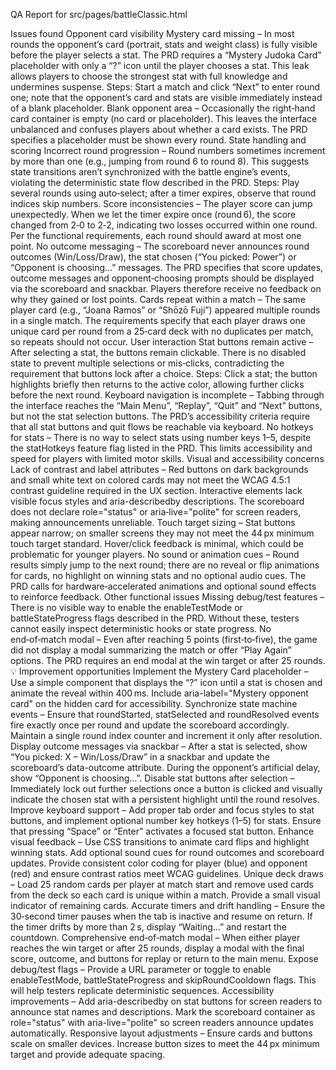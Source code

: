 QA Report for src/pages/battleClassic.html

Issues found
Opponent card visibility
Mystery card missing – In most rounds the opponent’s card (portrait, stats and weight class) is fully visible before the player selects a stat. The PRD requires a “Mystery Judoka Card” placeholder with only a “?” icon until the player chooses a stat. This leak allows players to choose the strongest stat with full knowledge and undermines suspense.
Steps: Start a match and click “Next” to enter round one; note that the opponent’s card and stats are visible immediately instead of a blank placeholder.
Blank opponent area – Occasionally the right‑hand card container is empty (no card or placeholder). This leaves the interface unbalanced and confuses players about whether a card exists. The PRD specifies a placeholder must be shown every round.
State handling and scoring
Incorrect round progression – Round numbers sometimes increment by more than one (e.g., jumping from round 6 to round 8). This suggests state transitions aren’t synchronized with the battle engine’s events, violating the deterministic state flow described in the PRD.
Steps: Play several rounds using auto‑select; after a timer expires, observe that round indices skip numbers.
Score inconsistencies – The player score can jump unexpectedly. When we let the timer expire once (round 6), the score changed from 2‑0 to 2‑2, indicating two losses occurred within one round. Per the functional requirements, each round should award at most one point.
No outcome messaging – The scoreboard never announces round outcomes (Win/Loss/Draw), the stat chosen (“You picked: Power”) or “Opponent is choosing…” messages. The PRD specifies that score updates, outcome messages and opponent‑choosing prompts should be displayed via the scoreboard and snackbar. Players therefore receive no feedback on why they gained or lost points.
Cards repeat within a match – The same player card (e.g., “Joana Ramos” or “Shōzō Fuji”) appeared multiple rounds in a single match. The requirements specify that each player draws one unique card per round from a 25‑card deck with no duplicates per match, so repeats should not occur.
User interaction
Stat buttons remain active – After selecting a stat, the buttons remain clickable. There is no disabled state to prevent multiple selections or mis‑clicks, contradicting the requirement that buttons lock after a choice.
Steps: Click a stat; the button highlights briefly then returns to the active color, allowing further clicks before the next round.
Keyboard navigation is incomplete – Tabbing through the interface reaches the “Main Menu”, “Replay”, “Quit” and “Next” buttons, but not the stat selection buttons. The PRD’s accessibility criteria require that all stat buttons and quit flows be reachable via keyboard.
No hotkeys for stats – There is no way to select stats using number keys 1–5, despite the statHotkeys feature flag listed in the PRD. This limits accessibility and speed for players with limited motor skills.
Visual and accessibility concerns
Lack of contrast and label attributes – Red buttons on dark backgrounds and small white text on colored cards may not meet the WCAG 4.5:1 contrast guideline required in the UX section. Interactive elements lack visible focus styles and aria-describedby descriptions. The scoreboard does not declare role="status" or aria‑live="polite" for screen readers, making announcements unreliable.
Touch target sizing – Stat buttons appear narrow; on smaller screens they may not meet the 44 px minimum touch target standard. Hover/click feedback is minimal, which could be problematic for younger players.
No sound or animation cues – Round results simply jump to the next round; there are no reveal or flip animations for cards, no highlight on winning stats and no optional audio cues. The PRD calls for hardware‑accelerated animations and optional sound effects to reinforce feedback.
Other functional issues
Missing debug/test features – There is no visible way to enable the enableTestMode or battleStateProgress flags described in the PRD. Without these, testers cannot easily inspect deterministic hooks or state progress.
No end‑of‑match modal – Even after reaching 5 points (first‑to‑five), the game did not display a modal summarizing the match or offer “Play Again” options. The PRD requires an end modal at the win target or after 25 rounds.
💡 Improvement opportunities
Implement the Mystery Card placeholder – Use a simple component that displays the “?” icon until a stat is chosen and animate the reveal within 400 ms. Include aria-label="Mystery opponent card" on the hidden card for accessibility.
Synchronize state machine events – Ensure that roundStarted, statSelected and roundResolved events fire exactly once per round and update the scoreboard accordingly. Maintain a single round index counter and increment it only after resolution.
Display outcome messages via snackbar – After a stat is selected, show “You picked: X – Win/Loss/Draw” in a snackbar and update the scoreboard’s data-outcome attribute. During the opponent’s artificial delay, show “Opponent is choosing…”.
Disable stat buttons after selection – Immediately lock out further selections once a button is clicked and visually indicate the chosen stat with a persistent highlight until the round resolves.
Improve keyboard support – Add proper tab order and focus styles to stat buttons, and implement optional number key hotkeys (1–5) for stats. Ensure that pressing “Space” or “Enter” activates a focused stat button.
Enhance visual feedback – Use CSS transitions to animate card flips and highlight winning stats. Add optional sound cues for round outcomes and scoreboard updates. Provide consistent color coding for player (blue) and opponent (red) and ensure contrast ratios meet WCAG guidelines.
Unique deck draws – Load 25 random cards per player at match start and remove used cards from the deck so each card is unique within a match. Provide a small visual indicator of remaining cards.
Accurate timers and drift handling – Ensure the 30‑second timer pauses when the tab is inactive and resume on return. If the timer drifts by more than 2 s, display “Waiting…” and restart the countdown.
Comprehensive end‑of‑match modal – When either player reaches the win target or after 25 rounds, display a modal with the final score, outcome, and buttons for replay or return to the main menu.
Expose debug/test flags – Provide a URL parameter or toggle to enable enableTestMode, battleStateProgress and skipRoundCooldown flags. This will help testers replicate deterministic sequences.
Accessibility improvements – Add aria-describedby on stat buttons for screen readers to announce stat names and descriptions. Mark the scoreboard container as role="status" with aria-live="polite" so screen readers announce updates automatically.
Responsive layout adjustments – Ensure cards and buttons scale on smaller devices. Increase button sizes to meet the 44 px minimum target and provide adequate spacing.
